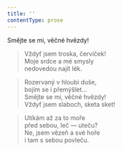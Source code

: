 ```yaml
---
title: ''
contentType: prose
---
```


Smějte se mi, věčné hvězdy!

> Vždyť jsem troska, červíček!  
> Moje srdce a mé smysly  
> nedovedou najít lék.

> Rozervaný v hloubi duše,  
> bojím se i přemýšlet…  
> Smějte se mi, věčné hvězdy!  
> Vždyť jsem slaboch, sketa sket!

> Utíkám až za to moře  
> před sebou, leč — uteču?  
> Ne, jsem vězeň a své hoře  
> i tam s sebou povleču.
